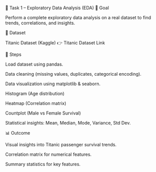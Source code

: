 📝 Task 1 – Exploratory Data Analysis (EDA)
🎯 Goal

Perform a complete exploratory data analysis on a real dataset to find trends, correlations, and insights.

📂 Dataset

Titanic Dataset (Kaggle)
👉 Titanic Dataset Link

🔑 Steps

Load dataset using pandas.

Data cleaning (missing values, duplicates, categorical encoding).

Data visualization using matplotlib & seaborn.

Histogram (Age distribution)

Heatmap (Correlation matrix)

Countplot (Male vs Female Survival)

Statistical insights: Mean, Median, Mode, Variance, Std Dev.

📊 Outcome

Visual insights into Titanic passenger survival trends.

Correlation matrix for numerical features.

Summary statistics for key features.